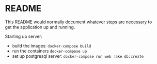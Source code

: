 # README

This README would normally document whatever steps are necessary to get the
application up and running.

Starting up server:
* build the images: `docker-compose build`
* run the containers `docker-compose up`
* set up postgresql server: `docker-compose run web rake db:create`
